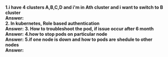 **1.i have 4 clusters A,B,C,D and i'm in Ath cluster and i want to switch to B cluster  
Answer:**   
**2. In kubernetes, Role based authentication  
Answer:** 
**3. How to troubleshoot the pod, if issue occur after 6 month  
Answer:** 
**4.how to stop pods on particular node  
Answer:** 
**5.if one node is down and how to pods are shedule to other nodes  
Answer:** 
